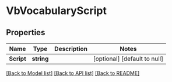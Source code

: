 # VbVocabularyScript

## Properties
Name | Type | Description | Notes
------------ | ------------- | ------------- | -------------
**Script** | **string** |  | [optional] [default to null]

[[Back to Model list]](../README.md#documentation-for-models) [[Back to API list]](../README.md#documentation-for-api-endpoints) [[Back to README]](../README.md)


